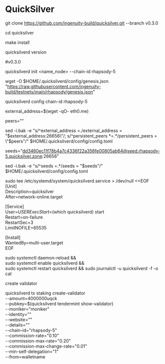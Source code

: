 # QuickSilver
git clone https://github.com/ingenuity-build/quicksilver.git --branch v0.3.0

cd quicksilver

make install

quicksilverd version

#v0.3.0

quicksilverd init <name_node> --chain-id rhapsody-5

wget -O $HOME/.quicksilverd/config/genesis.json "https://raw.githubusercontent.com/ingenuity-build/testnets/main/rhapsody/genesis.json"

quicksilverd config chain-id rhapsody-5

external_address=$(wget -qO- eth0.me)

peers=""

sed -i.bak -e "s/^external_address *=.*/external_address = \"$external_address:26656\"/; s/^persistent_peers *=.*/persistent_peers = \"$peers\"/" $HOME/.quicksilverd/config/config.toml

seeds="dd3460ec11f78b4a7c4336f22a356fe00805ab64@seed.rhapsody-5.quicksilver.zone:26656"

sed -i.bak -e "s/^seeds =.*/seeds = \"$seeds\"/" $HOME/.quicksilverd/config/config.toml


sudo tee /etc/systemd/system/quicksilverd.service > /dev/null <<EOF                                                                    
[Unit]                                                                    
Description=quicksilver                                                                    
After=network-online.target                                                                    

                                                                    
[Service]                                                                    
User=$USER                                                                    
ExecStart=$(which quicksilverd) start                                                                    
Restart=on-failure                                                                    
RestartSec=3                                                                    
LimitNOFILE=65535
                                                                    
                                                                  
[Install]                                                                    
WantedBy=multi-user.target                                                                    
EOF
                                                                    

sudo systemctl daemon-reload && \
sudo systemctl enable quicksilverd && \
sudo systemctl restart quicksilverd && sudo journalctl -u quicksilverd -f -o cat
                                                                    
                                                                    
create validator 

quicksilverd tx staking create-validator \
  --amount=4000000uqck \
  --pubkey=$(quicksilverd tendermint show-validator) \
  --moniker="moniker" \
  --identity="" \
  --website="" \
  --details="" \
  --chain-id="rhapsody-5" \
  --commission-rate="0.10" \
  --commission-max-rate="0.20" \
  --commission-max-change-rate="0.01" \
  --min-self-delegation="1" \
  --from=walletname
